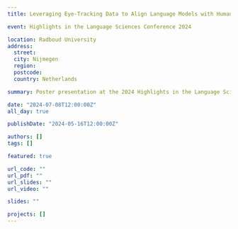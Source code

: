 ```yaml
---
title: Leveraging Eye-Tracking Data to Align Language Models with Human Repeated Reading Behavior

event: Highlights in the Language Sciences Conference 2024

location: Radboud University
address:
  street:
  city: Nijmegen
  region:
  postcode:
  country: Netherlands

summary: Poster presentation at the 2024 Highlights in the Language Sciences Conference, on the topic of adressing the misalignment between humans and large language models in repeated text processing.

date: "2024-07-08T12:00:00Z"
all_day: true

publishDate: "2024-05-16T12:00:00Z"

authors: []
tags: []

featured: true

url_code: ""
url_pdf: ""
url_slides: ""
url_video: ""

slides: ""

projects: []
---
```

